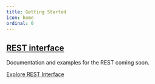 ```yaml
---
title: Getting Started
icon: home
ordinal: 0
---
```


## [REST interface](http://rest.ravencoin.online)

Documentation and examples for the REST coming soon.

[Explore REST Interface](http://rest.ravencoin.online)
